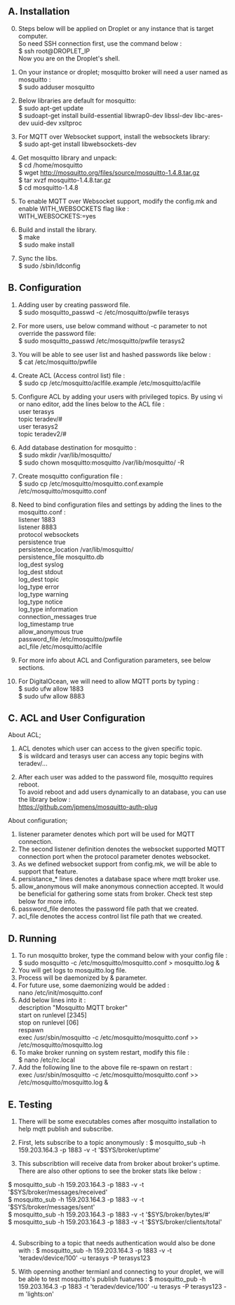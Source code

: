 ## A. Installation

0. Steps below will be applied on Droplet or any instance that is target computer. <br />
So need SSH connection first, use the command below :<br />
$ ssh root@DROPLET_IP<br />
Now you are on the Droplet's shell.<br />

1. On your instance or droplet; mosquitto broker will need a user named as mosquitto :<br />
$ sudo adduser mosquitto<br />

2. Below libraries are default for mosquitto: <br />
$ sudo apt-get update<br />
$ sudoapt-get install build-essential libwrap0-dev libssl-dev libc-ares-dev uuid-dev xsltproc<br /> 

3. For MQTT over Websocket support, install the websockets library:<br />
$ sudo apt-get install libwebsockets-dev<br />

4. Get mosquitto library and unpack:<br />
$ cd /home/mosquitto<br />
$ wget http://mosquitto.org/files/source/mosquitto-1.4.8.tar.gz<br />
$ tar xvzf mosquitto-1.4.8.tar.gz<br />
$ cd mosquitto-1.4.8<br />

5. To enable MQTT over Websocket support, modify the config.mk and enable WITH_WEBSOCKETS flag like :<br />
WITH_WEBSOCKETS:=yes<br />

6. Build and install the library.<br />
$ make<br />
$ sudo make install<br />

7. Sync the libs.<br />
$ sudo /sbin/ldconfig<br />


## B. Configuration

1. Adding user by creating password file.<br />
$ sudo mosquitto_passwd -c /etc/mosquitto/pwfile terasys<br />

2. For more users, use below command without -c parameter to not override the password file:<br />
$ sudo mosquitto_passwd /etc/mosquitto/pwfile terasys2<br />

3. You will be able to see user list and hashed passwords like below :<br />
$ cat /etc/mosquitto/pwfile<br />

4. Create ACL (Access control list) file :<br />
$ sudo cp /etc/mosquitto/aclfile.example /etc/mosquitto/aclfile<br />

5. Configure ACL by adding your users with privileged topics. By using vi or nano editor, add the lines below to the ACL file :<br />
user terasys<br />
topic teradev/#<br />
user terasys2<br />
topic teradev2/#<br />

6. Add database destination for mosquitto :<br />
$ sudo mkdir /var/lib/mosquitto/<br />
$ sudo chown mosquitto:mosquitto /var/lib/mosquitto/ -R<br />

7. Create mosquitto configuration file :<br />
$ sudo cp /etc/mosquitto/mosquitto.conf.example /etc/mosquitto/mosquitto.conf<br />

8. Need to bind configuration files and settings by adding the lines to the mosquitto.conf :<br />
listener 1883<br />
listener 8883<br />
protocol websockets<br />
persistence true<br />
persistence_location /var/lib/mosquitto/<br />
persistence_file mosquitto.db<br />
log_dest syslog<br />
log_dest stdout<br />
log_dest topic<br />
log_type error<br />
log_type warning<br />
log_type notice<br />
log_type information<br />
connection_messages true<br />
log_timestamp true<br />
allow_anonymous true<br />
password_file /etc/mosquitto/pwfile<br />
acl_file /etc/mosquitto/aclfile<br />

9. For more info about ACL and Configuration parameters, see below sections.<br />
10. For DigitalOcean, we will need to allow MQTT ports by typing :<br />
$ sudo ufw allow 1883<br />
$ sudo ufw allow 8883<br />

## C. ACL and User Configuration

About ACL;<br />

1. ACL denotes which user can access to the given specific topic. <br />
$ is wildcard and terasys user can access any topic begins with teradev/...<br />

2. After each user was added to the password file, mosquitto requires reboot. <br />
To avoid reboot and add users dynamically to an database, you can use the library below :<br />
https://github.com/jpmens/mosquitto-auth-plug<br />

About configuration;<br />

1. listener parameter denotes which port will be used for MQTT connection.
2. The second listener definition denotes the websocket supported MQTT connection port when the protocol parameter denotes websocket.
3. As we defined websocket support from config.mk, we will be able to support that feature.
4. persistance_* lines denotes a database space where mqtt broker use.
5. allow_anonymous will make anonymous connection accepted. It would be beneficial for gathering some stats from broker. Check test step below for more info.
6. password_file denotes the password file path that we created.
7. acl_file denotes the access control list file path that we created.


## D. Running

1. To run mosquitto broker, type the command below with your config file :
$ sudo mosquitto -c /etc/mosquitto/mosquitto.conf > mosquitto.log &<br />
2. You will get logs to mosquitto.log file.<br />
3. Process will be daemonized by & parameter.<br />
4. For future use, some daemonizing would be added :<br />
nano /etc/init/mosquitto.conf<br />
5. Add below lines into it :<br />
description "Mosquitto MQTT broker"<br />
start on runlevel [2345]<br />
stop on runlevel [06]<br />
respawn<br />
exec /usr/sbin/mosquitto -c /etc/mosquitto/mosquitto.conf >> /etc/mosquitto/mosquitto.log<br />
6. To make broker running on system restart, modify this file :<br />
$ nano /etc/rc.local<br />
7. Add the following line to the above file re-spawn on restart :<br />
exec /usr/sbin/mosquitto -c /etc/mosquitto/mosquitto.conf >> /etc/mosquitto/mosquitto.log &<br />


## E. Testing

1. There will be some executables comes after mosquitto installation to help mqtt publish and subscribe.
2. First, lets subscribe to a topic anonymously :
$ mosquitto_sub -h 159.203.164.3 -p 1883 -v -t '$SYS/broker/uptime'<br />

3. This subscribtion will receive data from broker about broker's uptime. There are also other options to see the broker stats like below :

$ mosquitto_sub -h 159.203.164.3 -p 1883 -v -t '$SYS/broker/messages/received'<br />
$ mosquitto_sub -h 159.203.164.3 -p 1883 -v -t '$SYS/broker/messages/sent'<br />
$ mosquitto_sub -h 159.203.164.3 -p 1883 -v -t '$SYS/broker/bytes/#'<br />
$ mosquitto_sub -h 159.203.164.3 -p 1883 -v -t '$SYS/broker/clients/total'<br /><br />

4. Subscribing to a topic that needs authentication would also be done with :
$ mosquitto_sub -h 159.203.164.3 -p 1883 -v -t 'teradev/device/100' -u terasys -P terasys123<br />

5. With openning another termianl and connecting to your droplet, we will be able to test mosquitto's publish fuatures :
$ mosquitto_pub -h 159.203.164.3 -p 1883 -t 'teradev/device/100' -u terasys -P terasys123 -m 'lights:on'<br />


